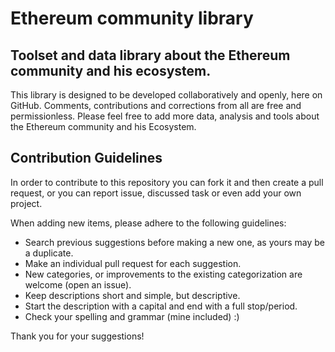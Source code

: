 # Ethereum community library

## Toolset and data library about the Ethereum community and his ecosystem.

This library is designed to be developed collaboratively and openly, here on GitHub. 
Comments, contributions and corrections from all are free and permissionless.
Please feel free to add more data, analysis and tools about the Ethereum community and his Ecosystem.


## Contribution Guidelines
In order to contribute to this repository you can fork it and then create a pull request, or you can report issue, discussed task or even add your own project. 

When adding new items, please adhere to the following guidelines:

- Search previous suggestions before making a new one, as yours may be a duplicate.
- Make an individual pull request for each suggestion.
- New categories, or improvements to the existing categorization are welcome (open an issue).
- Keep descriptions short and simple, but descriptive.
- Start the description with a capital and end with a full stop/period.
- Check your spelling and grammar (mine included) :)

Thank you for your suggestions!
